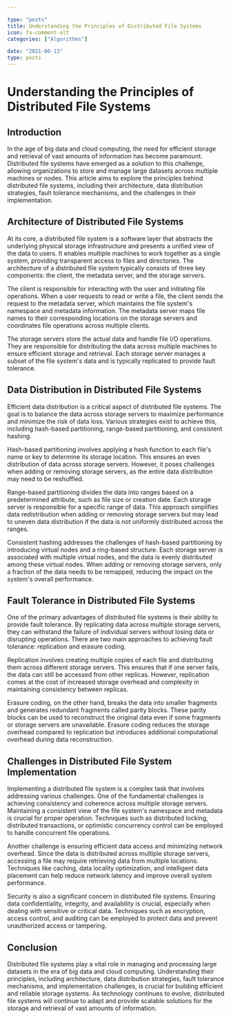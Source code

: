```yaml
---

type: "posts"
title: Understanding the Principles of Distributed File Systems
icon: fa-comment-alt
categories: ["Algorithms"]

date: "2021-08-13"
type: posts
---
```





# Understanding the Principles of Distributed File Systems

## Introduction

In the age of big data and cloud computing, the need for efficient storage and retrieval of vast amounts of information has become paramount. Distributed file systems have emerged as a solution to this challenge, allowing organizations to store and manage large datasets across multiple machines or nodes. This article aims to explore the principles behind distributed file systems, including their architecture, data distribution strategies, fault tolerance mechanisms, and the challenges in their implementation.

## Architecture of Distributed File Systems

At its core, a distributed file system is a software layer that abstracts the underlying physical storage infrastructure and presents a unified view of the data to users. It enables multiple machines to work together as a single system, providing transparent access to files and directories. The architecture of a distributed file system typically consists of three key components: the client, the metadata server, and the storage servers.

The client is responsible for interacting with the user and initiating file operations. When a user requests to read or write a file, the client sends the request to the metadata server, which maintains the file system's namespace and metadata information. The metadata server maps file names to their corresponding locations on the storage servers and coordinates file operations across multiple clients.

The storage servers store the actual data and handle file I/O operations. They are responsible for distributing the data across multiple machines to ensure efficient storage and retrieval. Each storage server manages a subset of the file system's data and is typically replicated to provide fault tolerance.

## Data Distribution in Distributed File Systems

Efficient data distribution is a critical aspect of distributed file systems. The goal is to balance the data across storage servers to maximize performance and minimize the risk of data loss. Various strategies exist to achieve this, including hash-based partitioning, range-based partitioning, and consistent hashing.

Hash-based partitioning involves applying a hash function to each file's name or key to determine its storage location. This ensures an even distribution of data across storage servers. However, it poses challenges when adding or removing storage servers, as the entire data distribution may need to be reshuffled.

Range-based partitioning divides the data into ranges based on a predetermined attribute, such as file size or creation date. Each storage server is responsible for a specific range of data. This approach simplifies data redistribution when adding or removing storage servers but may lead to uneven data distribution if the data is not uniformly distributed across the ranges.

Consistent hashing addresses the challenges of hash-based partitioning by introducing virtual nodes and a ring-based structure. Each storage server is associated with multiple virtual nodes, and the data is evenly distributed among these virtual nodes. When adding or removing storage servers, only a fraction of the data needs to be remapped, reducing the impact on the system's overall performance.

## Fault Tolerance in Distributed File Systems

One of the primary advantages of distributed file systems is their ability to provide fault tolerance. By replicating data across multiple storage servers, they can withstand the failure of individual servers without losing data or disrupting operations. There are two main approaches to achieving fault tolerance: replication and erasure coding.

Replication involves creating multiple copies of each file and distributing them across different storage servers. This ensures that if one server fails, the data can still be accessed from other replicas. However, replication comes at the cost of increased storage overhead and complexity in maintaining consistency between replicas.

Erasure coding, on the other hand, breaks the data into smaller fragments and generates redundant fragments called parity blocks. These parity blocks can be used to reconstruct the original data even if some fragments or storage servers are unavailable. Erasure coding reduces the storage overhead compared to replication but introduces additional computational overhead during data reconstruction.

## Challenges in Distributed File System Implementation

Implementing a distributed file system is a complex task that involves addressing various challenges. One of the fundamental challenges is achieving consistency and coherence across multiple storage servers. Maintaining a consistent view of the file system's namespace and metadata is crucial for proper operation. Techniques such as distributed locking, distributed transactions, or optimistic concurrency control can be employed to handle concurrent file operations.

Another challenge is ensuring efficient data access and minimizing network overhead. Since the data is distributed across multiple storage servers, accessing a file may require retrieving data from multiple locations. Techniques like caching, data locality optimization, and intelligent data placement can help reduce network latency and improve overall system performance.

Security is also a significant concern in distributed file systems. Ensuring data confidentiality, integrity, and availability is crucial, especially when dealing with sensitive or critical data. Techniques such as encryption, access control, and auditing can be employed to protect data and prevent unauthorized access or tampering.

## Conclusion

Distributed file systems play a vital role in managing and processing large datasets in the era of big data and cloud computing. Understanding their principles, including architecture, data distribution strategies, fault tolerance mechanisms, and implementation challenges, is crucial for building efficient and reliable storage systems. As technology continues to evolve, distributed file systems will continue to adapt and provide scalable solutions for the storage and retrieval of vast amounts of information.